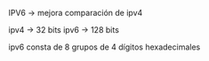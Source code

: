 IPV6 -> mejora comparación de ipv4

ipv4 -> 32 bits
ipv6 -> 128 bits

ipv6 consta de 8 grupos de 4 dígitos hexadecimales


